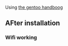 Using [the gentoo handboog](https://wiki.gentoo.org/wiki/Handbook:Main_Page) 

## AFter installation  
### Wifi working
